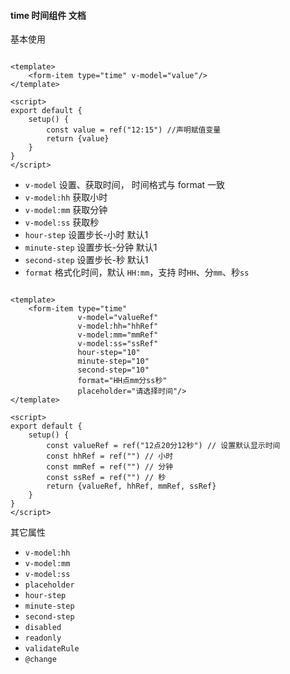 #### time 时间组件 文档

基本使用

```vue

<template>
    <form-item type="time" v-model="value"/>
</template>

<script>
export default {
    setup() {
        const value = ref("12:15") //声明赋值变量
        return {value}
    }
}
</script>
```

- `v-model` 设置、获取时间， 时间格式与 format 一致
- `v-model:hh` 获取小时
- `v-model:mm` 获取分钟
- `v-model:ss` 获取秒
- `hour-step` 设置步长-小时 默认1
- `minute-step` 设置步长-分钟 默认1
- `second-step` 设置步长-秒 默认1
- `format` 格式化时间，默认 `HH:mm`，支持 时`HH`、分`mm`、秒`ss`

```vue

<template>
    <form-item type="time"
               v-model="valueRef"
               v-model:hh="hhRef"
               v-model:mm="mmRef"
               v-model:ss="ssRef"
               hour-step="10"
               minute-step="10"
               second-step="10"
               format="HH点mm分ss秒"
               placeholder="请选择时间"/>
</template>

<script>
export default {
    setup() {
        const valueRef = ref("12点20分12秒") // 设置默认显示时间
        const hhRef = ref("") // 小时
        const mmRef = ref("") // 分钟
        const ssRef = ref("") // 秒
        return {valueRef, hhRef, mmRef, ssRef}
    }
}
</script>
```

其它属性

- `v-model:hh`
- `v-model:mm`
- `v-model:ss`
- `placeholder`
- `hour-step`
- `minute-step`
- `second-step`
- `disabled`
- `readonly`
- `validateRule`
- `@change`
